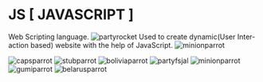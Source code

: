 # JS [ JAVASCRIPT ]
Web Scripting language.
![partyrocket](https://user-images.githubusercontent.com/87434010/221391858-8d7996bd-4510-4822-a577-538c57bdde39.gif)
Used to create dynamic(User Inter-action based) website with the help of JavaScript.
![minionparrot](https://user-images.githubusercontent.com/87434010/221391811-203d354a-85d5-453e-855c-cd93396efa69.gif)

![capsparrot](https://user-images.githubusercontent.com/87434010/221391898-ca227fd8-97d0-4de1-a9fe-86ec56adcdca.gif)
![stubparrot](https://user-images.githubusercontent.com/87434010/221391905-7b0a9e5d-0024-4ade-baf2-db9aa6a6547f.gif)
![boliviaparrot](https://user-images.githubusercontent.com/87434010/221392021-cc8980e3-9a64-4060-a188-bbbd352b01c7.gif)
![partyfsjal](https://user-images.githubusercontent.com/87434010/221391917-f2d7c0a1-37b2-4a5e-97e5-ffc2c7a0e148.gif)
![minionparrot](https://user-images.githubusercontent.com/87434010/221391811-203d354a-85d5-453e-855c-cd93396efa69.gif)
![gumiparrot](https://user-images.githubusercontent.com/87434010/221391920-d7f79340-99c5-43e2-a1c6-90f24af700f2.gif)
![belarusparrot](https://user-images.githubusercontent.com/87434010/221392010-8b5a7da5-74aa-442e-ae8c-76f1ffe12116.gif)





